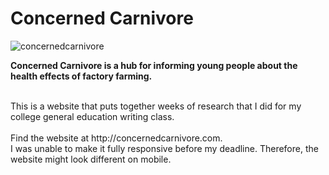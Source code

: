 # Concerned Carnivore
![concernedcarnivore](https://user-images.githubusercontent.com/32719891/37754987-e6a06b72-2d60-11e8-8992-91680c257760.png)
<p>
  <b>
  Concerned Carnivore is a hub for informing young people about the health effects of factory farming.
  </b>
</p>
<br />
This is a website that puts together weeks of research that I did for my college general education writing class.
<br />
<br />
Find the website at http://concernedcarnivore.com.
<br />
I was unable to make it fully responsive before my deadline. Therefore, the website might look different on mobile.
